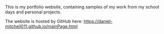 This is my portfolio website, containing samples of my work from my school days and personal projects.

The website is hosted by GitHub here: https://daniel-mitchell011.github.io/mainPage.html


